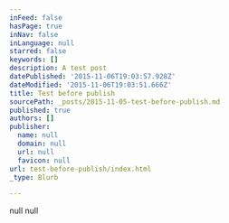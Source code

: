 ```yaml
---
inFeed: false
hasPage: true
inNav: false
inLanguage: null
starred: false
keywords: []
description: A test post
datePublished: '2015-11-06T19:03:57.928Z'
dateModified: '2015-11-06T19:03:51.666Z'
title: Test before publish
sourcePath: _posts/2015-11-05-test-before-publish.md
published: true
authors: []
publisher:
  name: null
  domain: null
  url: null
  favicon: null
url: test-before-publish/index.html
_type: Blurb

---
```

null
null